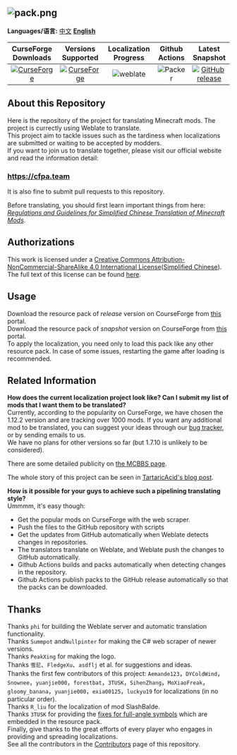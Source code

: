 ![pack.png](https://i.loli.net/2018/02/18/5a8974407b453.png)
---
**Languages/语言:** [中文](README.md) [**English**](README.md)

| CurseForge Downloads | Versions Supported | Localization Progress | Github Actions | Latest Snapshot |
| :--: | :--: | :--: | :--: | :--: |
| [![CurseForge](http://cf.way2muchnoise.eu/full_simplified-chinese-localization-resource-package_downloads.svg)](https://minecraft.curseforge.com/projects/simplified-chinese-localization-resource-package) | [![CurseForge](http://cf.way2muchnoise.eu/versions/simplified-chinese-localization-resource-package.svg)](https://minecraft.curseforge.com/projects/simplified-chinese-localization-resource-package)  | ![weblate](https://weblate-t.exz.me/widgets/langpack/-/svg-badge.svg) | ![Packer](https://github.com/CFPAOrg/Minecraft-Mod-Language-Package/workflows/Packer/badge.svg?branch=main) | [![GitHub release](https://img.shields.io/github/release/CFPAOrg/Minecraft-Mod-Language-Package.svg)](https://github.com/CFPAOrg/Minecraft-Mod-Language-Package/releases/latest) |

## About this Repository

Here is the repository of the project for translating Minecraft mods. The project is currectly using Weblate to translate.<br>
This project aim to tackle issues such as the tardiness when localizations are submitted or waiting to be accepted by modders.<br>
If you want to join us to translate together, please visit our official website and read the information detail:<br>
### <https://cfpa.team>

It is also fine to submit pull requests to this repository.

Before translating, you should first learn important things from here: [*Regulations and Guidelines for Simplified Chinese Translation of Minecraft Mods*](https://github.com/Meow-J/Mod-Translation-Styleguide/blob/master/README.md).

## Authorizations

This work is licensed under a [Creative Commons Attribution-NonCommercial-ShareAlike 4.0 International License](https://creativecommons.org/licenses/by-nc-sa/4.0/)([Simplified Chinese](https://creativecommons.org/licenses/by-nc-sa/4.0/deed.zh)). The full text of this license can be found [here](./LICENSE).<br>

## Usage

Download the resource pack of *release* version on CourseForge from [this](https://minecraft.curseforge.com/projects/simplified-chinese-localization-resource-package) portal.<br>
Download the resource pack of *snapshot* version on CourseForge from [this](https://github.com/CFPAOrg/Minecraft-Mod-Language-Package/releases/latest) portal.<br>
To apply the localization, you need only to load this pack like any other resource pack. In case of some issues, restarting the game after loading  is recommended.

## Related Information

**How does the current localization project look like? Can I submit my list of mods that I want them to be translated?**<br>
Currently, according to the popularity on CurseForge, we have chosen the 1.12.2 version and are tracking over 1000 mods. If you want any additional mod to be translated, you can suggest your ideas through our [bug tracker](https://github.com/CFPAOrg/Minecraft-Mod-Language-Package/issues), or by sending emails to us.<br>
We have no plans for other versions so far (but 1.7.10 is unlikely to be considered).

There are some detailed publicity on [the MCBBS page](http://www.mcbbs.net/thread-774087-1-1.html).

The whole story of this project can be seen in [TartaricAcid's blog post](https://baka943.coding.me/2018/01/03/2018-01-03-AnIntroForWeblate/).

**How is it possible for your guys to achieve such a pipelining translating style?**<br>
Ummmm, it's easy though:<br>

- Get the popular mods on CurseForge with the web scraper.
- Push the files to the GitHub repository with scripts
- Get the updates from GitHub automatically when Weblate detects changes in repositories.
- The translators translate on Weblate, and Weblate push the changes to GitHub automatically.
- Github Actions builds and packs automatically when detecting changes in the repository.
- Github Actions publish packs to the GitHub release automatically so that the packs can be downloaded.

## Thanks

Thanks `phi` for building the Weblate server and automatic translation functionality.<br>
Thanks `Summpot` and`Nullpinter` for making the C# web scraper of newer versions.<br>
Thanks `PeakXing` for making the logo.<br>
Thanks `雪尼`、`FledgeXu`、`asdflj` et al. for suggestions and ideas.<br>
Thanks the first few contributors of this project: `Aemande123`，`DYColdWind`，`Snownee`，`yuanjie000`，`forestbat`，`3TUSK`，`SihenZhang`，`MoXiaoFreak`，`gloomy_banana`，`yuanjie000`，`exia00125`，`luckyu19` for localizations (in no particular order).<br>
Thanks `R_liu`  for the localization of mod SlashBalde.<br>
Thanks `3TUSK` for providing the [fixes for full-angle symbols](./project/assets/minecraft/readme.md) which are embedded in the resource pack.<br>
Finally, give thanks to the great efforts of every player who engages in providing and spreading localizations.<br>
See all the contributors in the [Contributors](https://github.com/CFPAOrg/Minecraft-Mod-Language-Package/graphs/contributors) page of this repository.
